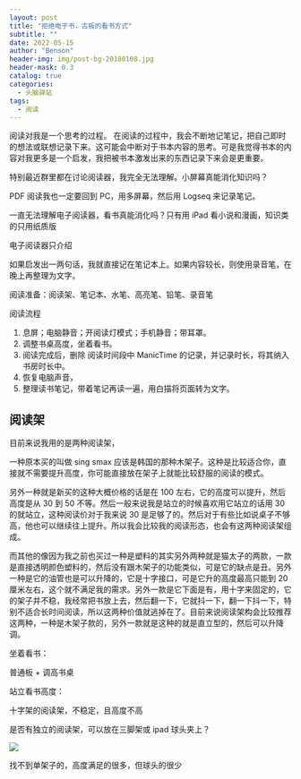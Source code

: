 ```yaml
---
layout: post
title: "拒绝电子书，古板的看书方式"
subtitle: ""
date: 2022-05-15
author: "Benson"
header-img: img/post-bg-20180108.jpg
header-mask: 0.3
catalog: true
categories:
  - 头脑驿站
tags:
  - 阅读
---
```


阅读对我是一个思考的过程。
在阅读的过程中，我会不断地记笔记，把自己即时的想法或联想记录下来。这可能会中断对于书本内容的思考。可是我觉得书本的内容对我更多是一个启发，我把被书本激发出来的东西记录下来会是更重要。

特别最近群里都在讨论阅读器，我完全无法理解。小屏幕真能消化知识吗？

PDF 阅读我也一定要回到 PC，用多屏幕，然后用 Logseq 来记录笔记。

一直无法理解电子阅读器，看书真能消化吗？只有用 iPad 看小说和漫画，知识类的只用纸质版

电子阅读器只介绍

如果启发出一两句话，我就直接记在笔记本上。如果内容较长，则使用录音笔，在晚上再整理为文字。

阅读准备：阅读架、笔记本、水笔、高亮笔、铅笔、录音笔

阅读流程

1. 息屏；电脑静音；开阅读灯模式；手机静音；带耳罩。
2. 调整书桌高度，坐着看书。
3. 阅读完成后，删除 阅读时间段中 ManicTime 的记录，并记录时长，将其纳入书房时长中。
4. 恢复电脑声音，
5. 整理读书笔记，带着笔记再读一遍，用白描将页面转为文字。

## 阅读架

目前来说我用的是两种阅读架，

一种原本买的叫做 sing smax 应该是韩国的那种木架子。这种是比较适合你，直接就不需要提升高度，你可能直接放在架子上就能比较舒服的阅读的模式。

另外一种就是新买的这种大概价格的话是在 100 左右，它的高度可以提升，然后高度是从 30 到 50 不等。然后一般来说我是站立的时候喜欢用它站立的话用 30 的就站立，这种阅读价对于我来说 30 是足够了的。然后对于有些比如说桌子不够高，他也可以继续往上提升。所以我会比较我的阅读形态，也会有这两种阅读架组成。

而其他的像因为我之前也买过一种是塑料的其实另外两种就是猫太子的两款，一款是直接透明颜色塑料的，然后没有跟木架子的功能类似，可是它的缺点是丑。另外一种是它的油管也是可以升降的，它是十字接口，可是它升的高度最高只能到 20 厘米左右，这个就不满足我的需求。另外一款是它下面是有，用十字来固定的，它的架子并不稳，我经常把书放上去，然后翻一下，它就抖一下，翻一下抖一下，特别不适合长时间阅读，所以这两种价值就逃掉在了。目前来说阅读架构会比较推荐这两种，一种是木架子款的，另外一款就是这种的就是直立型的，然后可以升降调。

坐着看书：

普通板 + 调高书桌

站立看书高度：

十字架的阅读架，不稳定，且高度不高

是否有独立的阅读架，可以放在三脚架或 ipad 球头夹上？

![](http://tc.seoipo.com/2022-05-06-11-13-44.png)

找不到单架子的，高度满足的很多，但球头的很少
